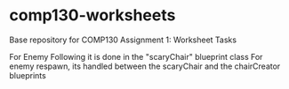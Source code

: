 # comp130-worksheets
Base repository for COMP130 Assignment 1: Worksheet Tasks

For Enemy Following it is done in the "scaryChair" blueprint class
For enemy respawn, its handled between the scaryChair and the chairCreator blueprints


